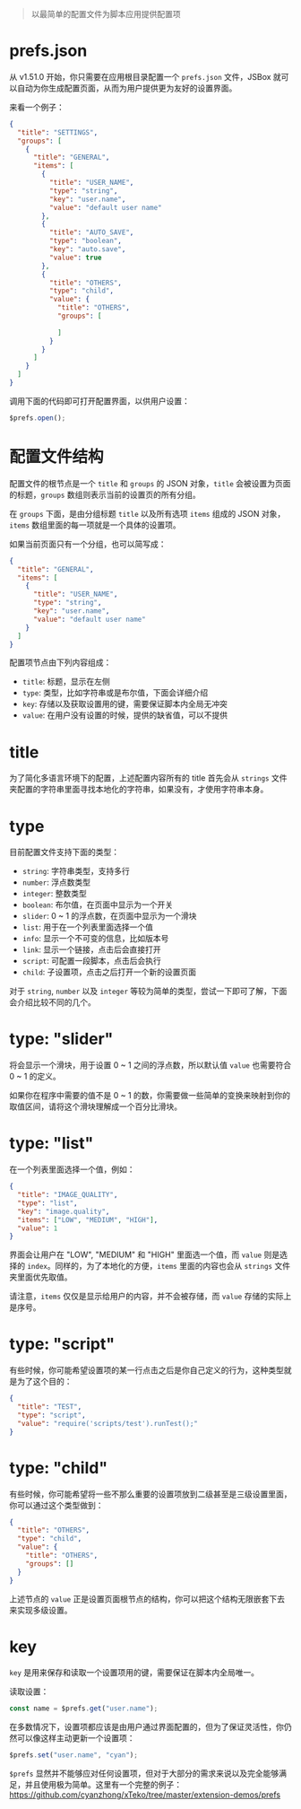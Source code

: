 > 以最简单的配置文件为脚本应用提供配置项

# prefs.json

从 v1.51.0 开始，你只需要在应用根目录配置一个 `prefs.json` 文件，JSBox 就可以自动为你生成配置页面，从而为用户提供更为友好的设置界面。

来看一个例子：

```json
{
  "title": "SETTINGS",
  "groups": [
    {
      "title": "GENERAL",
      "items": [
        {
          "title": "USER_NAME",
          "type": "string",
          "key": "user.name",
          "value": "default user name"
        },
        {
          "title": "AUTO_SAVE",
          "type": "boolean",
          "key": "auto.save",
          "value": true
        },
        {
          "title": "OTHERS",
          "type": "child",
          "value": {
            "title": "OTHERS",
            "groups": [
              
            ]
          }
        }
      ]
    }
  ]
}
```

调用下面的代码即可打开配置界面，以供用户设置：

```js
$prefs.open();
```

# 配置文件结构

配置文件的根节点是一个 `title` 和 `groups` 的 JSON 对象，`title` 会被设置为页面的标题，`groups` 数组则表示当前的设置页的所有分组。

在 `groups` 下面，是由分组标题 `title` 以及所有选项 `items` 组成的 JSON 对象，`items` 数组里面的每一项就是一个具体的设置项。

如果当前页面只有一个分组，也可以简写成：

```json
{
  "title": "GENERAL",
  "items": [
    {
      "title": "USER_NAME",
      "type": "string",
      "key": "user.name",
      "value": "default user name"
    }
  ]
}
```

配置项节点由下列内容组成：

- `title`: 标题，显示在左侧
- `type`: 类型，比如字符串或是布尔值，下面会详细介绍
- `key`: 存储以及获取设置用的键，需要保证脚本内全局无冲突
- `value`: 在用户没有设置的时候，提供的缺省值，可以不提供

# title

为了简化多语言环境下的配置，上述配置内容所有的 title 首先会从 `strings` 文件夹配置的字符串里面寻找本地化的字符串，如果没有，才使用字符串本身。

# type

目前配置文件支持下面的类型：

- `string`: 字符串类型，支持多行
- `number`: 浮点数类型
- `integer`: 整数类型
- `boolean`: 布尔值，在页面中显示为一个开关
- `slider`: 0 ~ 1 的浮点数，在页面中显示为一个滑块
- `list`: 用于在一个列表里面选择一个值
- `info`: 显示一个不可变的信息，比如版本号
- `link`: 显示一个链接，点击后会直接打开
- `script`: 可配置一段脚本，点击后会执行
- `child`: 子设置项，点击之后打开一个新的设置页面

对于 `string`, `number` 以及 `integer` 等较为简单的类型，尝试一下即可了解，下面会介绍比较不同的几个。

# type: "slider"

将会显示一个滑块，用于设置 0 ~ 1 之间的浮点数，所以默认值 `value` 也需要符合 0 ~ 1 的定义。

如果你在程序中需要的值不是 0 ~ 1 的数，你需要做一些简单的变换来映射到你的取值区间，请将这个滑块理解成一个百分比滑块。

# type: "list"

在一个列表里面选择一个值，例如：

```json
{
  "title": "IMAGE_QUALITY",
  "type": "list",
  "key": "image.quality",
  "items": ["LOW", "MEDIUM", "HIGH"],
  "value": 1
}
```

界面会让用户在 "LOW", "MEDIUM" 和 "HIGH" 里面选一个值，而 `value` 则是选择的 `index`。同样的，为了本地化的方便，`items` 里面的内容也会从 `strings` 文件夹里面优先取值。

请注意，`items` 仅仅是显示给用户的内容，并不会被存储，而 `value` 存储的实际上是序号。

# type: "script"

有些时候，你可能希望设置项的某一行点击之后是你自己定义的行为，这种类型就是为了这个目的：

```json
{
  "title": "TEST",
  "type": "script",
  "value": "require('scripts/test').runTest();"
}
```

# type: "child"

有些时候，你可能希望将一些不那么重要的设置项放到二级甚至是三级设置里面，你可以通过这个类型做到：

```json
{
  "title": "OTHERS",
  "type": "child",
  "value": {
    "title": "OTHERS",
    "groups": []
  }
}
```

上述节点的 `value` 正是设置页面根节点的结构，你可以把这个结构无限嵌套下去来实现多级设置。

# key

`key` 是用来保存和读取一个设置项用的键，需要保证在脚本内全局唯一。

读取设置：

```js
const name = $prefs.get("user.name");
```

在多数情况下，设置项都应该是由用户通过界面配置的，但为了保证灵活性，你仍然可以像这样主动更新一个设置项：

```js
$prefs.set("user.name", "cyan");
```

`$prefs` 显然并不能够应对任何设置项，但对于大部分的需求来说以及完全能够满足，并且使用极为简单。这里有一个完整的例子：https://github.com/cyanzhong/xTeko/tree/master/extension-demos/prefs